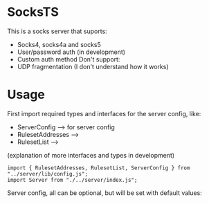# SocksTS

This is a socks server that suports:
  - Socks4, socks4a and socks5
  - User/password auth (in development)
  - Custom auth method
Don't support:
  - UDP fragmentation (I don't understand how it works)
  
# Usage

First import required types and interfaces for the server config, like:
  - ServerConfig --> for server config
  - RulesetAddresses --> 
  - RulesetList --> 

  (explanation of more interfaces and types in development)

```
import { RulesetAddresses, RulesetList, ServerConfig } from "../server/lib/config.js";
import Server from "./../server/index.js";
```

Server config, all can be optional, but will be set with default values:
